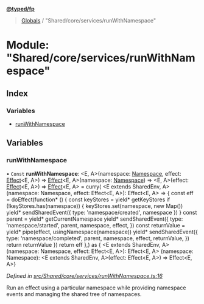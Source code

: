**[@typed/fp](../README.md)**

> [Globals](../globals.md) / "Shared/core/services/runWithNamespace"

# Module: "Shared/core/services/runWithNamespace"

## Index

### Variables

* [runWithNamespace](_shared_core_services_runwithnamespace_.md#runwithnamespace)

## Variables

### runWithNamespace

• `Const` **runWithNamespace**: \<E, A>(namespace: [Namespace](_shared_core_model_namespace_.namespace.md), effect: [Effect](_effect_effect_.effect.md)\<E, A>) => [Effect](_effect_effect_.effect.md)\<E, A>(namespace: [Namespace](_shared_core_model_namespace_.namespace.md)) => \<E, A>(effect: [Effect](_effect_effect_.effect.md)\<E, A>) => [Effect](_effect_effect_.effect.md)\<E, A> = curry( \<E extends SharedEnv, A>(namespace: Namespace, effect: Effect\<E, A>): Effect\<E, A> => { const eff = doEffect(function* () { const keyStores = yield* getKeyStores if (!keyStores.has(namespace)) { keyStores.set(namespace, new Map()) yield* sendSharedEvent({ type: 'namespace/created', namespace }) } const parent = yield* getCurrentNamespace yield* sendSharedEvent({ type: 'namespace/started', parent, namespace, effect, }) const returnValue = yield* pipe(effect, usingNamespace(namespace)) yield* sendSharedEvent({ type: 'namespace/completed', parent, namespace, effect, returnValue, }) return returnValue }) return eff },) as { \<E extends SharedEnv, A>(namespace: Namespace, effect: Effect\<E, A>): Effect\<E, A> (namespace: Namespace): \<E extends SharedEnv, A>(effect: Effect\<E, A>) => Effect\<E, A>}

*Defined in [src/Shared/core/services/runWithNamespace.ts:16](https://github.com/TylorS/typed-fp/blob/f129829/src/Shared/core/services/runWithNamespace.ts#L16)*

Run an effect using a particular namespace while providing namespace events and managing
the shared tree of namespaces.
